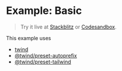 # Example: Basic

> Try it live at [Stackblitz](https://stackblitz.com/fork/github/tw-in-js/twind/tree/main/examples/basic) or [Codesandbox](https://githubbox.com/tw-in-js/twind/tree/main/examples/basic).

This example uses

- [twind](https://github.com/tw-in-js/twind/tree/main/packages/twind)
- [@twind/preset-autoprefix](https://github.com/tw-in-js/twind/tree/main/packages/preset-autoprefix)
- [@twind/preset-tailwind](https://github.com/tw-in-js/twind/tree/main/packages/preset-tailwind)
